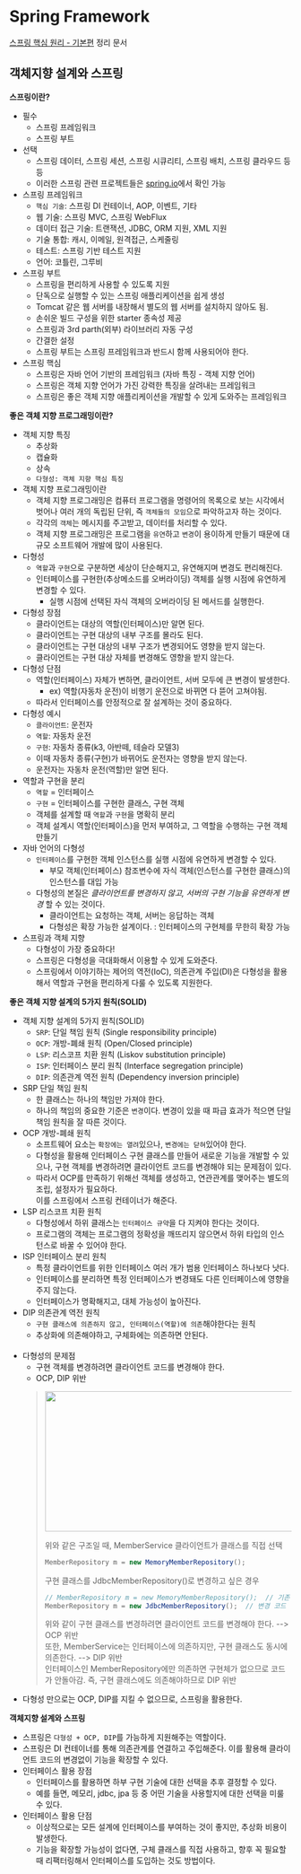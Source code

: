 # Spring Framework
[스프링 핵심 원리 - 기본편](https://www.inflearn.com/course/%EC%8A%A4%ED%94%84%EB%A7%81-%ED%95%B5%EC%8B%AC-%EC%9B%90%EB%A6%AC-%EA%B8%B0%EB%B3%B8%ED%8E%B8/dashboard) 정리 문서

## 객체지향 설계와 스프링
**스프링이란?**  
* 필수
  * 스프링 프레임워크
  * 스프링 부트
* 선택
  * 스프링 데이터, 스프링 세션, 스프링 시큐리티, 스프링 배치, 스프링 클라우드 등등
  * 이러한 스프링 관련 프로젝트들은 [spring.io](https://spring.io/projects)에서 확인 가능
* 스프링 프레임워크
  * `핵심 기술`: 스프링 DI 컨테이너, AOP, 이벤트, 기타
  * 웹 기술: 스프링 MVC, 스프링 WebFlux
  * 데이터 접근 기술: 트랜잭션, JDBC, ORM 지원, XML 지원
  * 기술 통합: 캐시, 이메일, 원격접근, 스케줄링
  * 테스트: 스프링 기반 테스트 지원
  * 언어: 코틀린, 그루비
* 스프링 부트
  * 스프링을 편리하게 사용할 수 있도록 지원
  * 단독으로 실행할 수 있는 스프링 애플리케이션을 쉽게 생성
  * Tomcat 같은 웹 서버를 내장해서 별도의 웹 서버를 설치하지 않아도 됨.
  * 손쉬운 빌드 구성을 위한 starter 종속성 제공
  * 스프링과 3rd parth(외부) 라이브러리 자동 구성
  * 간결한 설정
  * 스프링 부트는 스프링 프레임워크과 반드시 함께 사용되어야 한다.
* 스프링 핵심
  * 스프링은 자바 언어 기반의 프레임워크 (자바 특징 - 객체 지향 언어)
  * 스프링은 객체 지향 언어가 가진 강력한 특징을 살려내는 프레임워크
  * 스프링은 좋은 객체 지향 애플리케이션을 개발할 수 있게 도와주는 프레임워크

**좋은 객체 지향 프로그래밍이란?**  
* 객체 지향 특징
  * 추상화
  * 캡슐화
  * 상속
  * `다형성: 객체 지향 핵심 특징`
* 객체 지향 프로그래밍이란
  * 객체 지향 프로그래밍은 컴퓨터 프로그램을 명령어의 목록으로 보는 시각에서 벗어나 여러 개의 독립된 단위, 즉 `객체들의 모임`으로 파악하고자 하는 것이다.
  * 각각의 `객체`는 메시지를 주고받고, 데이터를 처리할 수 있다.
  * 객체 지향 프로그래밍은 프로그램을 `유연`하고 `변경`이 용이하게 만들기 때문에 대규모 소프트웨어 개발에 많이 사용된다.
* 다형성
  * `역할`과 `구현`으로 구분하면 세상이 단순해지고, 유연해지며 변경도 편리해진다.
  * 인터페이스를 구현한(추상메소드를 오버라이딩) 객체를 실행 시점에 유연하게 변경할 수 있다.
    * 실행 시점에 선택된 자식 객체의 오버라이딩 된 메서드를 실행한다.
* 다형성 장점
  * 클라이언트는 대상의 역할(인터페이스)만 알면 된다.
  * 클라이언트는 구현 대상의 내부 구조를 몰라도 된다.
  * 클라이언트는 구현 대상의 내부 구조가 변경되어도 영향을 받지 않는다.
  * 클라이언트는 구현 대상 자체를 변경해도 영향을 받지 않는다.
* 다형성 단점
  * 역할(인터페이스) 자체가 변하면, 클라이언트, 서버 모두에 큰 변경이 발생한다.
    * ex) 역할(자동차 운전)이 비행기 운전으로 바뀌면 다 뜯어 고쳐야됨.
  * 따라서 인터페이스를 안정적으로 잘 설계하는 것이 중요하다.
* 다형성 예시
  * `클라이언트`: 운전자
  * `역할`: 자동차 운전
  * `구현`: 자동차 종류(k3, 아반떼, 테슬라 모델3)
  * 이때 자동차 종류(구현)가 바뀌어도 운전자는 영향을 받지 않는다. 
  * 운전자는 자동차 운전(역할)만 알면 된다.
* 역할과 구현을 분리
  * `역할` = 인터페이스
  * `구현` = 인터페이스를 구현한 클래스, 구현 객체
  * 객체를 설계할 때 `역할`과 `구현`을 명확히 분리
  * 객체 설계시 역할(인터페이스)을 먼저 부여하고, 그 역할을 수행하는 구현 객체 만들기
* 자바 언어의 다형성
  * `인터페이스`를 구현한 객체 인스턴스를 실행 시점에 유연하게 변경할 수 있다.
    * 부모 객체(인터페이스) 참조변수에 자식 객체(인스턴스를 구현한 클래스)의 인스턴스를 대입 가능
  * 다형성의 본질은 *클라이언트를 변경하지 않고, 서버의 구현 기능을 유연하게 변경* 할 수 있는 것이다.
    * 클라이언트는 요청하는 객체, 서버는 응답하는 객체
    * 다형성은 확장 가능한 설계이다. : 인터페이스의 구현체를 무한히 확장 가능
* 스프링과 객체 지향
  * 다형성이 가장 중요하다!
  * 스프링은 다형성을 극대화해서 이용할 수 있게 도와준다.
  * 스프링에서 이야기하는 제어의 역전(IoC), 의존관계 주입(DI)은 다형성을 활용해서 역할과 구현을 편리하게 다룰 수 있도록 지원한다.

**좋은 객체 지향 설계의 5가지 원칙(SOLID)**
* 객체 지향 설계의 5가지 원칙(SOLID)
  * `SRP`: 단일 책임 원칙 (Single responsibility principle)
  * `OCP`: 개방-폐쇄 원칙 (Open/Closed principle)
  * `LSP`: 리스코프 치환 원칙 (Liskov substitution principle)
  * `ISP`: 인터페이스 분리 원칙 (Interface segregation principle)
  * `DIP`: 의존관계 역전 원칙 (Dependency inversion principle)
* SRP 단일 책임 원칙
  * 한 클래스는 하나의 책임만 가져야 한다.
  * 하나의 책임의 중요한 기준은 `변경`이다. 변경이 있을 때 파급 효과가 적으면 단일 책임 원칙을 잘 따른 것이다.
* OCP 개방-폐쇄 원칙
  * 소프트웨어 요소는 `확장에는 열려`있으나, `변경에는 닫혀`있어야 한다.
  * 다형성을 활용해 인터페이스 구현 클래스를 만들어 새로운 기능을 개발할 수 있으나, 구현 객체를 변경하려면 클라이언트 코드를 변경해야 되는 문제점이 있다.
  * 따라서 OCP를 만족하기 위해선 객체를 생성하고, 연관관계를 맺어주는 별도의 조립, 설정자가 필요하다.   
    이를 스프링에서 스프링 컨테이너가 해준다.
* LSP 리스코프 치환 원칙
  * 다형성에서 하위 클래스는 `인터페이스 규약`을 다 지켜야 한다는 것이다.
  * 프로그램의 객체는 프로그램의 정확성을 깨뜨리지 않으면서 하위 타입의 인스턴스로 바꿀 수 있어야 한다.
* ISP 인터페이스 분리 원칙
  * 특정 클라이언트를 위한 인터페이스 여러 개가 범용 인터페이스 하나보다 낫다.
  * 인터페이스를 분리하면 특정 인터페이스가 변경돼도 다른 인터페이스에 영향을 주지 않는다.
  * 인터페이스가 명확해지고, 대체 가능성이 높아진다.
* DIP 의존관계 역전 원칙
  * `구현 클래스에 의존하지 않고, 인터페이스(역할)에 의존`해야한다는 원칙
  * 추상화에 의존해야하고, 구체화에는 의존하면 안된다.
<br></br>
* 다형성의 문제점
  * 구현 객체를 변경하려면 클라이언트 코드를 변경해야 한다. 
  * OCP, DIP 위반
  > <img src="https://user-images.githubusercontent.com/50009240/187947837-06756ca9-5c3c-44e7-bcfc-844e76f16325.png" width="460" height="250">
  >
  > 위와 같은 구조일 때, MemberService 클라이언트가 클래스를 직접 선택  
  > ```java
  > MemberRepository m = new MemoryMemberRepository(); 
  > ```
  > 구현 클래스를 JdbcMemberRepository()로 변경하고 싶은 경우
  > ```java
  > // MemberRepository m = new MemoryMemberRepository();  // 기존 코드
  > MemberRepository m = new JdbcMemberRepository();  // 변경 코드
  > ```
  > 위와 같이 구현 클래스를 변경하려면 클라이언트 코드를 변경해야 한다. --> OCP 위반  
  > 또한, MemberService는 인터페이스에 의존하지만, 구현 클래스도 동시에 의존한다. --> DIP 위반  
  > 인터페이스인 MemberRepository에만 의존하면 구현체가 없으므로 코드가 안돌아감. 즉, 구현 클래스에도 의존해야하므로 DIP 위반
* 다형성 만으로는 OCP, DIP를 지킬 수 없으므로, 스프링을 활용한다.

**객체지향 설계와 스프링**
* 스프링은 `다형성 + OCP, DIP`를 가능하게 지원해주는 역할이다.
* 스프링은 DI 컨테이너를 통해 의존관계를 연결하고 주입해준다. 이를 활용해 클라이언트 코드의 변경없이 기능을 확장할 수 있다.
* 인터페이스 활용 장점
  * 인터페이스를 활용하면 하부 구현 기술에 대한 선택을 추후 결정할 수 있다. 
  * 예를 들면, 메모리, jdbc, jpa 등 중 어떤 기술을 사용할지에 대한 선택을 미룰 수 있다.
* 인터페이스 활용 단점
  * 이상적으로는 모든 설계에 인터페이스를 부여하는 것이 좋지만, 추상화 비용이 발생한다.
  * 기능을 확장할 가능성이 없다면, 구체 클래스를 직접 사용하고, 향후 꼭 필요할 때 리팩터링해서 인터페이스를 도입하는 것도 방법이다. 
  














  
